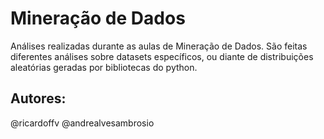  # Mineração de Dados
 Análises realizadas durante as aulas de Mineração de Dados. São feitas diferentes análises sobre datasets específicos, ou diante de distribuições aleatórias geradas por bibliotecas do python.
 
 ## Autores:
 @ricardoffv
 @andrealvesambrosio
